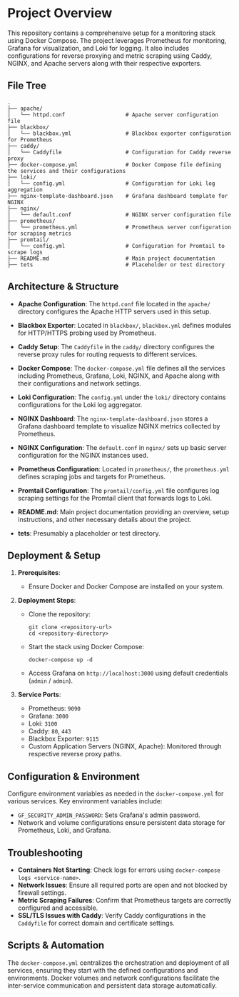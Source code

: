 # Project Overview

This repository contains a comprehensive setup for a monitoring stack using Docker Compose. The project leverages Prometheus for monitoring, Grafana for visualization, and Loki for logging. It also includes configurations for reverse proxying and metric scraping using Caddy, NGINX, and Apache servers along with their respective exporters.

## File Tree

```
.
├── apache/
│   └── httpd.conf                   # Apache server configuration file
├── blackbox/
│   └── blackbox.yml                 # Blackbox exporter configuration for Prometheus
├── caddy/
│   └── Caddyfile                    # Configuration for Caddy reverse proxy
├── docker-compose.yml               # Docker Compose file defining the services and their configurations
├── loki/
│   └── config.yml                   # Configuration for Loki log aggregation
├── nginx-template-dashboard.json    # Grafana dashboard template for NGINX
├── nginx/
│   └── default.conf                 # NGINX server configuration file
├── prometheus/
│   └── prometheus.yml               # Prometheus server configuration for scraping metrics
├── promtail/
│   └── config.yml                   # Configuration for Promtail to scrape logs
├── README.md                        # Main project documentation
├── tets                             # Placeholder or test directory
```

## Architecture & Structure

- **Apache Configuration**: The `httpd.conf` file located in the `apache/` directory configures the Apache HTTP servers used in this setup.

- **Blackbox Exporter**: Located in `blackbox/`, `blackbox.yml` defines modules for HTTP/HTTPS probing used by Prometheus.

- **Caddy Setup**: The `Caddyfile` in the `caddy/` directory configures the reverse proxy rules for routing requests to different services.

- **Docker Compose**: The `docker-compose.yml` file defines all the services including Prometheus, Grafana, Loki, NGINX, and Apache along with their configurations and network settings.

- **Loki Configuration**: The `config.yml` under the `loki/` directory contains configurations for the Loki log aggregator.

- **NGINX Dashboard**: The `nginx-template-dashboard.json` stores a Grafana dashboard template to visualize NGINX metrics collected by Prometheus.

- **NGINX Configuration**: The `default.conf` in `nginx/` sets up basic server configuration for the NGINX instances used.

- **Prometheus Configuration**: Located in `prometheus/`, the `prometheus.yml` defines scraping jobs and targets for Prometheus.

- **Promtail Configuration**: The `promtail/config.yml` file configures log scraping settings for the Promtail client that forwards logs to Loki.

- **README.md**: Main project documentation providing an overview, setup instructions, and other necessary details about the project.

- **tets**: Presumably a placeholder or test directory.

## Deployment & Setup

1. **Prerequisites**:
   - Ensure Docker and Docker Compose are installed on your system.

2. **Deployment Steps**:
   - Clone the repository:
     ```
     git clone <repository-url>
     cd <repository-directory>
     ```
   - Start the stack using Docker Compose:
     ```
     docker-compose up -d
     ```
   - Access Grafana on `http://localhost:3000` using default credentials (`admin` / `admin`).

3. **Service Ports**:
   - Prometheus: `9090`
   - Grafana: `3000`
   - Loki: `3100`
   - Caddy: `80`, `443`
   - Blackbox Exporter: `9115`
   - Custom Application Servers (NGINX, Apache): Monitored through respective reverse proxy paths.

## Configuration & Environment

Configure environment variables as needed in the `docker-compose.yml` for various services. Key environment variables include:

- `GF_SECURITY_ADMIN_PASSWORD`: Sets Grafana's admin password.
- Network and volume configurations ensure persistent data storage for Prometheus, Loki, and Grafana.

## Troubleshooting

- **Containers Not Starting**: Check logs for errors using `docker-compose logs <service-name>`.
- **Network Issues**: Ensure all required ports are open and not blocked by firewall settings.
- **Metric Scraping Failures**: Confirm that Prometheus targets are correctly configured and accessible.
- **SSL/TLS Issues with Caddy**: Verify Caddy configurations in the `Caddyfile` for correct domain and certificate settings.

## Scripts & Automation

The `docker-compose.yml` centralizes the orchestration and deployment of all services, ensuring they start with the defined configurations and environments. Docker volumes and network configurations facilitate the inter-service communication and persistent data storage automatically.